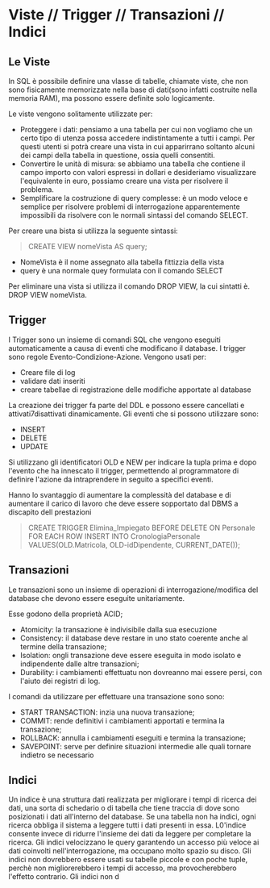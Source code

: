# Viste // Trigger // Transazioni // Indici

## Le Viste

In SQL è possibile definire una vlasse di tabelle, chiamate viste, che non sono fisicamente memorizzate nella base di dati(sono infatti costruite nella memoria RAM), ma possono essere definite solo logicamente.

Le viste vengono solitamente utilizzate per:
- Proteggere i dati: pensiamo a una tabella per cui non vogliamo che un certo tipo di utenza possa accedere indistintamente a tutti i campi. Per questi utenti si potrà creare una vista in cui apparirrano soltanto alcuni dei campi della tabella in questione, ossia quelli consentiti.
- Convertire le unità di misura: se abbiamo una tabella che contiene il campo importo con valori espressi in dollari e desideriamo visualizzare l'equivalente in euro, possiamo creare una vista per risolvere il problema.
- Semplificare la costruzione di query complesse: è un modo veloce e semplice per risolvere problemi di interrogazione apparentemente impossibili da risolvere con le normali sintassi del comando SELECT.

Per creare una bista si utilizza la seguente sintassi:
 
 > CREATE VIEW nomeVista AS query;

- NomeVista è il nome assegnato alla tabella fittizzia della vista
- query è una normale quey formulata con il comando SELECT

Per eliminare una vista si utilizza il comando DROP VIEW, la cui sintatti è. DROP VIEW nomeVista.

## Trigger

I Trigger sono un insieme di comandi SQL che vengono eseguiti automaticamente a causa di eventi che modificano il database.
I trigger sono regole Evento-Condizione-Azione. Vengono usati per:
- Creare file di log
- validare dati inseriti
- creare tabellae di registrazione delle modifiche apportate al database

La creazione dei trigger fa parte del DDL e possono essere cancellati e attivati7disattivati dinamicamente.
Gli eventi che si possono utilizzare sono:
- INSERT
- DELETE
- UPDATE

Si utilizzano gli identificatori OLD e NEW per indicare la tupla prima e dopo l'evento che ha innescato il trigger, permettendo al programmatore di definire l'azione da intraprendere in seguito a specifici eventi.

Hanno lo svantaggio di aumentare la complessità del database e di aumentare il carico di lavoro che deve essere sopportato dal DBMS a discapito dell prestazioni

> CREATE TRIGGER Elimina_Impiegato
> BEFORE DELETE
> ON Personale
> FOR EACH ROW
> INSERT INTO CronologiaPersonale VALUES(OLD.Matricola, OLD-idDipendente, CURRENT_DATE());

## Transazioni

Le transazioni sono un insieme di operazioni di interrogazione/modifica del database che devono essere eseguite unitariamente.

Esse godono della proprietà ACID;
- Atomicity: la transazione è indivisibile dalla sua esecuzione
- Consistency: il database deve restare in uno stato coerente anche al termine della transazione;
- Isolation: ongli transazione deve essere eseguita in modo isolato e indipendente dalle altre transazioni;
- Durability: i cambiamenti effettuatu non dovreanno mai essere persi, con l'aiuto dei registri di log.

I comandi da utilizzare per effettuare una transazione sono sono:
- START TRANSACTION: inzia una nuova transazione;
- COMMIT: rende definitivi i cambiamenti apportati e termina la transazione;
- ROLLBACK: annulla i cambiamenti eseguiti e termina la transazione;
- SAVEPOINT: serve per definire situazioni intermedie alle quali tornare indietro se necessario

## Indici

Un indice è una struttura dati realizzata per migliorare i tempi di ricerca dei dati, una sorta di schedario o di tabella che tiene traccia di dove sono posizionati i dati all'interno del database.
Se una tabella non ha indici, ogni ricerca obbliga il sistema a leggere tutti i dati presenti in essa.
L0'indice consente invece di ridurre l'insieme dei dati da leggere per completare la ricerca.
Gli indici velocizzano le query garantendo un accesso più veloce ai dati coinvolti nell'interrogazione, ma occupano molto spazio su disco.
Gli indici non dovrebbero essere usati su tabelle piccole e con poche tuple, perchè non migliorerebbero i tempi di accesso, ma provocherebbero l'effetto contrario.
Gli indici non d
<!--stackedit_data:
eyJoaXN0b3J5IjpbMjQyODk0NzI2XX0=
-->